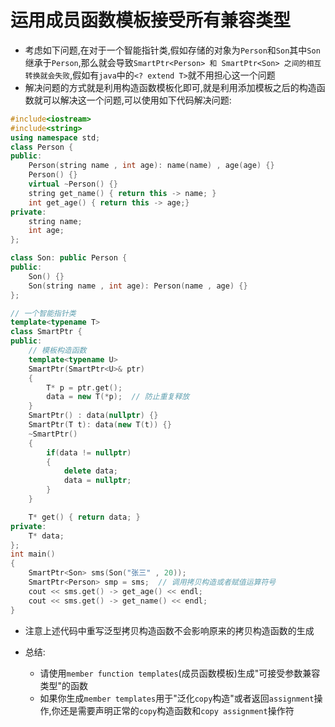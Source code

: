 # 运用成员函数模板接受所有兼容类型
- 考虑如下问题,在对于一个智能指针类,假如存储的对象为`Person`和`Son`其中`Son`继承于`Person`,那么就会导致`SmartPtr<Person> 和 SmartPtr<Son> 之间的相互转换就会失败`,假如有`java`中的`<? extend T>`就不用担心这一个问题
- 解决问题的方式就是利用构造函数模板化即可,就是利用添加模板之后的构造函数就可以解决这一个问题,可以使用如下代码解决问题:
```cpp
#include<iostream>
#include<string>
using namespace std;
class Person {
public:
    Person(string name , int age): name(name) , age(age) {}
    Person() {}
    virtual ~Person() {}
    string get_name() { return this -> name; }
    int get_age() { return this -> age;}
private:
    string name;
    int age;
};

class Son: public Person {
public:
    Son() {}
    Son(string name , int age): Person(name , age) {}
};

// 一个智能指针类
template<typename T>
class SmartPtr {
public:
    // 模板构造函数
    template<typename U>
    SmartPtr(SmartPtr<U>& ptr)
    {
        T* p = ptr.get();
        data = new T(*p);  // 防止重复释放
    }
    SmartPtr() : data(nullptr) {}
    SmartPtr(T t): data(new T(t)) {}
    ~SmartPtr()
    {
        if(data != nullptr)
        {
            delete data;
            data = nullptr;
        }
    }

    T* get() { return data; }
private:
    T* data;
};
int main()
{
    SmartPtr<Son> sms(Son("张三" , 20));
    SmartPtr<Person> smp = sms;  // 调用拷贝构造或者赋值运算符号
    cout << sms.get() -> get_age() << endl;
    cout << sms.get() -> get_name() << endl;
}
```
- 注意上述代码中重写泛型拷贝构造函数不会影响原来的拷贝构造函数的生成
  
- 总结:
  - 请使用`member function templates`(成员函数模板)生成"可接受参数兼容类型"的函数
  - 如果你生成`member templates`用于"泛化`copy`构造"或者返回`assignment`操作,你还是需要声明正常的`copy`构造函数和`copy assignment`操作符